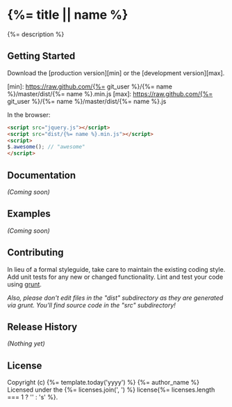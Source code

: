 # {%= title || name %}

{%= description %}

## Getting Started
Download the [production version][min] or the [development version][max].

[min]: https://raw.github.com/{%= git_user %}/{%= name %}/master/dist/{%= name %}.min.js
[max]: https://raw.github.com/{%= git_user %}/{%= name %}/master/dist/{%= name %}.js

In the browser:

```html
<script src="jquery.js"></script>
<script src="dist/{%= name %}.min.js"></script>
<script>
$.awesome(); // "awesome"
</script>
```

## Documentation
_(Coming soon)_

## Examples
_(Coming soon)_

## Contributing
In lieu of a formal styleguide, take care to maintain the existing coding style. Add unit tests for any new or changed functionality. Lint and test your code using [grunt](https://github.com/cowboy/grunt).

_Also, please don't edit files in the "dist" subdirectory as they are generated via grunt. You'll find source code in the "src" subdirectory!_

## Release History
_(Nothing yet)_

## License
Copyright (c) {%= template.today('yyyy') %} {%= author_name %}
Licensed under the {%= licenses.join(', ') %} license{%= licenses.length === 1 ? '' : 's' %}.
